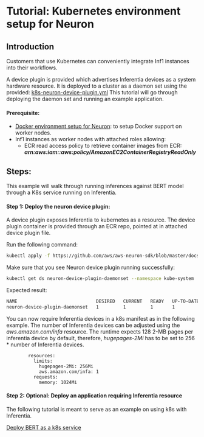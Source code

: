 # Tutorial: Kubernetes environment setup for Neuron

## Introduction
Customers that use Kubernetes can conveniently integrate Inf1 instances into their workflows.

A device plugin is provided which advertises Inferentia devices as a system hardware resource.
It is deployed to a cluster as a daemon set using the provided: [k8s-neuron-device-plugin.yml](./k8s-neuron-device-plugin.yml)
This tutorial will go through deploying the daemon set and running an example application. 

#### Prerequisite:
 * [Docker environment setup for Neuron](./tutorial-docker.md): to setup Docker support on worker nodes.
 * Inf1 instances as worker nodes with attached roles allowing:
   * ECR read access policy to retrieve container images from ECR: ***arn:aws:iam::aws:policy/AmazonEC2ContainerRegistryReadOnly***

##  Steps:

This example will walk through running inferences against BERT model through a K8s service running on Inferentia.

#### Step 1: Deploy the neuron device plugin:

A device plugin exposes Inferentia to kubernetes as a resource. 
The device plugin container is provided through an ECR repo, pointed at in attached device plugin file.

Run the following command:
```bash
kubectl apply -f https://github.com/aws/aws-neuron-sdk/blob/master/docs/neuron-containers-tools/k8s-neuron-device-plugin.yml 
```

Make sure that you see Neuron device plugin running successfully:

```bash
kubectl get ds neuron-device-plugin-daemonset --namespace kube-system
```

Expected result:
```bash
NAME                             DESIRED   CURRENT   READY   UP-TO-DATE   AVAILABLE   NODE SELECTOR   AGE
neuron-device-plugin-daemonset   1         1         1       1            1           <none>          17h
```


You can now require Inferentia devices in a k8s manifest as in the following example. The number of 
Inferentia devices can be adjusted using the *aws.amazon.com/infa* resource. 
The runtime expects 128 2-MB pages per inferentia device by default, therefore, *hugepages-2Mi* has to be set to 256 * number of Inferentia devices.
```
        resources:
          limits:
            hugepages-2Mi: 256Mi
            aws.amazon.com/infa: 1
          requests:
            memory: 1024Mi
```


#### Step 2: Optional: Deploy an application requiring Inferentia resource
The following tutorial is meant to serve as an example on using k8s with Inferentia.

[Deploy BERT as a k8s service](./../../src/examples/tensorflow/k8s_bert_demo/README.md)



